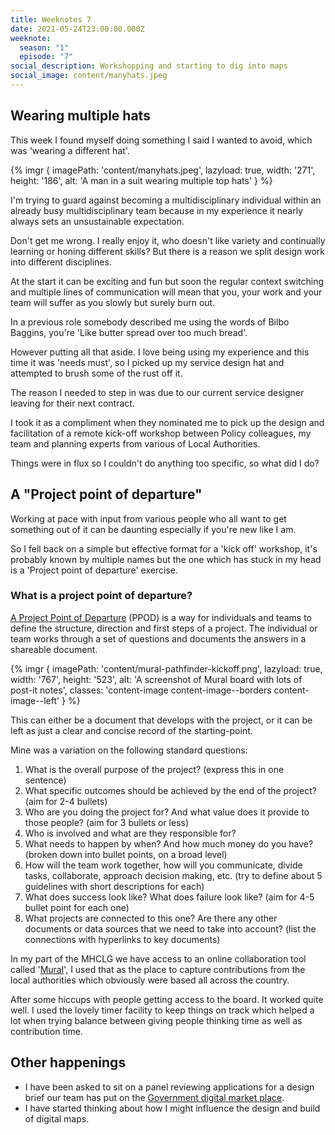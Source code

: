 ```yaml
---
title: Weeknotes 7
date: 2021-05-24T23:00:00.000Z
weeknote:
  season: "1"
  episode: "7"
social_description: Workshopping and starting to dig into maps
social_image: content/manyhats.jpeg
---
```

## Wearing multiple hats

This week I found myself doing something I said I wanted to avoid, which was 'wearing a different hat'.

{% imgr { imagePath: 'content/manyhats.jpeg', lazyload: true, width: '271', height: '186', alt: 'A man in a suit wearing multiple top hats' } %}

I'm trying to guard against becoming a multidisciplinary individual within an already busy multidisciplinary team because in my experience it nearly always sets an unsustainable expectation.

Don't get me wrong. I really enjoy it, who doesn't like variety and continually learning or honing different skills? But there is a reason we split design work into different disciplines.

At the start it can be exciting and fun but soon the regular context switching and multiple lines of communication will mean that you, your work and your team will suffer as you slowly but surely burn out.

In a previous role somebody described me using the words of Bilbo Baggins, you're 'Like butter spread over too much bread'.

However putting all that aside. I love being using my experience and this time it was 'needs must', so I picked up my service design hat and attempted to brush some of the rust off it.

The reason I needed to step in was due to our current service designer leaving for their next contract.

I took it as a compliment when they nominated me to pick up the design and facilitation of a remote kick-off workshop between Policy colleagues, my team and planning experts from various of Local Authorities.

Things were in flux so I couldn't do anything too specific, so what did I do?

## A "Project point of departure"

Working at pace with input from various people who all want to get something out of it can be daunting especially if you're new like I am.

So I fell back on a simple but effective format for a 'kick off' workshop, it's probably known by multiple names but the one which has stuck in my head is a 'Project point of departure' exercise.

### What is a project point of departure?

[A Project Point of Departure](https://toolbox.hyperisland.com/project-point-of-departure) (PPOD) is a way for individuals and teams to define the structure, direction and first steps of a project. The individual or team works through a set of questions and documents the answers in a shareable document.

{% imgr { imagePath: 'content/mural-pathfinder-kickoff.png', lazyload: true, width: '767', height: '523', alt: 'A screenshot of Mural board with lots of post-it notes', classes: 'content-image content-image--borders content-image--left' } %}

This can either be a document that develops with the project, or it can be left as just a clear and concise record of the starting-point.

Mine was a variation on the following standard questions:

1. What is the overall purpose of the project? (express this in one sentence)
2. What specific outcomes should be achieved by the end of the project? (aim for 2-4 bullets)
3. Who are you doing the project for? And what value does it provide to those people? (aim for 3 bullets or less)
4. Who is involved and what are they responsible for?
5. What needs to happen by when? And how much money do you have? (broken down into bullet points, on a broad level)
6. How will the team work together, how will you communicate, divide tasks, collaborate, approach decision making, etc. (try to define about 5 guidelines with short descriptions for each)
7. What does success look like? What does failure look like? (aim for 4-5 bullet point for each one)
8. What projects are connected to this one? Are there any other documents or data sources that we need to take into account? (list the connections with hyperlinks to key documents)

In my part of the MHCLG we have access to an online collaboration tool called '[Mural](https://www.mural.co/)', I used that as the place to capture contributions from the local authorities which obviously were based all across the country.

After some hiccups with people getting access to the board. It worked quite well. I used the lovely timer facility to keep things on track which helped a lot when trying balance between giving people thinking time as well as contribution time.

## Other happenings

* I have been asked to sit on a panel reviewing applications for a design brief our team has put on the [Government digital market place](https://www.digitalmarketplace.service.gov.uk/).
* I have started thinking about how I might influence the design and build of digital maps.
